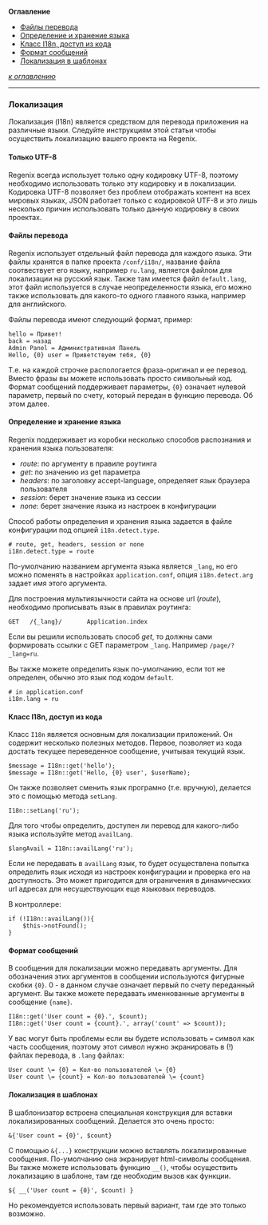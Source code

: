 **Оглавление**

- [Файлы перевода](#langfiles)
- [Определение и хранение языка](#detect)
- [Класс I18n, доступ из кода](#source)
- [Формат сообщений](#format)
- [Локализация в шаблонах](#template)

*[к оглавлению](main.md)*

---

### Локализация

Локализация (I18n) является средством для перевода приложения на различные языки. Следуйте
инструкциям этой статьи чтобы осуществить локализацию вашего проекта на Regenix.


#### Только UTF-8

Regenix всегда использует только одну кодировку UTF-8, поэтому необходимо использовать только эту кодировку
и в локализации. Кодировка UTF-8 позволяет без проблем отображать контент на всех мировых языках,
JSON работает только с кодировкой UTF-8 и это лишь несколько причин использовать только данную
кодировку в своих проектах.


#### Файлы перевода <a name="langfiles"></a>

Regenix использует отдельный файл перевода для каждого языка. Эти файлы хранятся в папке проекта
`/conf/i18n/`, название файла соотвествует его языку, например `ru.lang`, является файлом для
локализации на русский язык. Также там имеется файл `default.lang`, этот файл используется
в случае неопределенности языка, его можно также использовать для какого-то одного главного
языка, например для английского.

Файлы перевода имеют следующий формат, пример:

    hello = Привет!
    back = назад
    Admin Panel = Административная Панель
    Hello, {0} user = Приветствуем тебя, {0}

Т.е. на каждой строчке распологается фраза-оригинал и ее перевод. Вместо фразы вы можете использовать
просто символьный код. Формат сообщений поддерживает параметры, `{0}` означает нулевой параметр, первый
по счету, который передан в функцию перевода. Об этом далее.


#### Определение и хранение языка <a name="detect"></a>

Regenix поддерживает из коробки несколько способов распознания и хранения языка пользователя:

- *route*: по аргументу в правиле роутинга
- *get*: по значению из get параметра
- *headers*: по заголовку accept-language, определяет язык браузера пользователя
- *session*: берет значение языка из сессии
- *none*: берет значение языка из настроек в конфигурации

Способ работы определения и хранения языка задается в файле конфигурации под опцией
`i18n.detect.type`.

    # route, get, headers, session or none
    i18n.detect.type = route

По-умолчанию названием аргумента языка является `_lang`, но его можно поменять в настройках
`application.conf`, опция `i18n.detect.arg` задает имя этого аргумента.

Для построения мультиязычности сайта на основе url (*route*), необходимо прописывать язык в
правилах роутинга:

    GET   /{_lang}/       Application.index

Если вы решили использовать способ *get*, то должны сами формировать ссылки с GET параметром `_lang`.
Например `/page/?_lang=ru`.

Вы также можете определить язык по-умолчанию, если тот не определен, обычно это язык под кодом `default`.

    # in application.conf
    i18n.lang = ru


#### Класс I18n, доступ из кода <a name="source"></a>

Класс `I18n` является основным для локализации приложений. Он содержит несколько полезных
методов. Первое, позволяет из кода достать текущее переведенное сообщение, учитывая
текущий язык.

    $message = I18n::get('hello');
    $message = I18n::get('Hello, {0} user', $userName);

Он также позволяет сменить язык програмно (т.е. вручную), делается это с помощью метода `setLang`.

    I18n::setLang('ru');

Для того чтобы определить, доступен ли перевод для какого-либо языка используйте метод `availLang`.

    $langAvail = I18n::availLang('ru');

Если не передавать в `availLang` язык, то будет осуществлена попытка определить язык исходя из
настроек конфигурации и проверка его на доступность. Это может пригодится для ограничения в динамических
url адресах для несуществующих еще языковых переводов.

В контроллере:

    if (!I18n::availLang()){
        $this->notFound();
    }



#### Формат сообщений <a name="format"></a>

В сообщения для локализации можно передавать аргументы. Для обозначения этих аргументов
в сообщении используются фигурные скобки `{0}`. 0 - в данном случае означает первый по счету
переданный аргумент. Вы также можете передавать именнованные аргументы в сообщение `{name}`.

    I18n::get('User count = {0}.', $count);
    I18n::get('User count = {count}.', array('count' => $count));

У вас могут быть проблемы если вы будете использовать `=` символ как часть сообщения, поэтому
этот символ нужно экранировать в (!) файлах перевода, в `.lang` файлах:

    User count \= {0} = Кол-во пользователей \= {0}
    User count \= {count} = Кол-во пользователей \= {count}


#### Локализация в шаблонах <a name="template"></a>

В шаблонизатор встроена специальная конструкция для вставки локализированных сообщений.
Делается это очень просто:

    &{'User count = {0}', $count}

С помощью `&{...}` конструкции можно вставлять локализированные сообщения. По-умолчанию
она экранирует html-символы сообщения. Вы также можете использовать функцию `__()`, чтобы
осуществить локализацию в шаблоне, там где необходим вызов как функции.

    ${ __('User count = {0}', $count) }

Но рекомендуется использовать первый вариант, там где это только возможно.